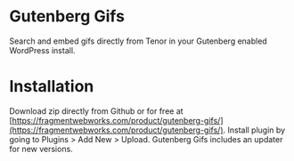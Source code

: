 # Gutenberg Gifs

Search and embed gifs directly from Tenor in your Gutenberg enabled WordPress install.

# Installation

Download zip directly from Github or for free at [https://fragmentwebworks.com/product/gutenberg-gifs/](https://fragmentwebworks.com/product/gutenberg-gifs/). Install plugin by going to Plugins > Add New > Upload. Gutenberg Gifs includes an updater for new versions.